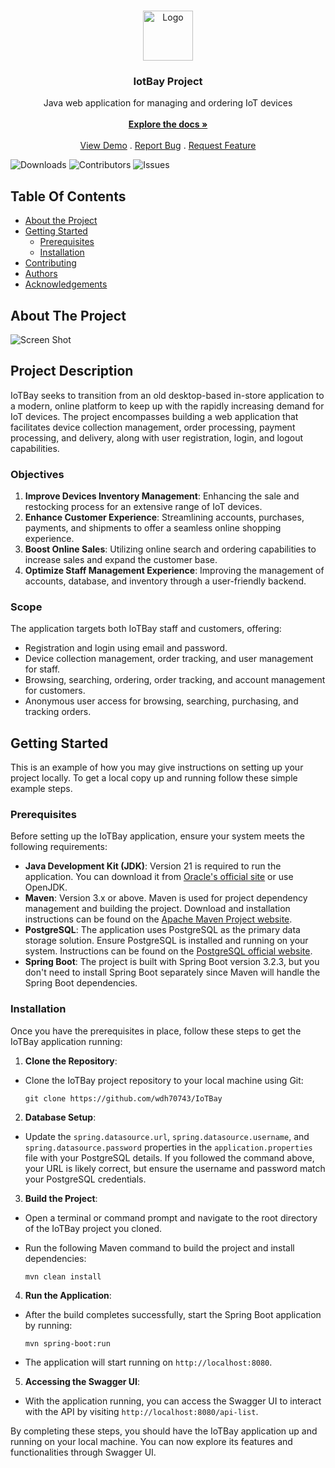 <br/>
<p align="center">
  <a href="https://github.com/wdh70743/IoTBay">
    <img src="images/logo.png" alt="Logo" width="80" height="80">
  </a>

  <h3 align="center">IotBay Project</h3>

  <p align="center">
    Java web application for managing and ordering IoT devices
    <br/>
    <br/>
    <a href="https://github.com/wdh70743/IoTBay"><strong>Explore the docs »</strong></a>
    <br/>
    <br/>
    <a href="https://github.com/wdh70743/IoTBay">View Demo</a>
    .
    <a href="https://github.com/wdh70743/IoTBay/issues">Report Bug</a>
    .
    <a href="https://github.com/wdh70743/IoTBay/issues">Request Feature</a>
  </p>
</p>

![Downloads](https://img.shields.io/github/downloads/wdh70743/IoTBay/total) ![Contributors](https://img.shields.io/github/contributors/wdh70743/IoTBay?color=dark-green) ![Issues](https://img.shields.io/github/issues/wdh70743/IoTBay) 

## Table Of Contents

* [About the Project](#about-the-project)
* [Getting Started](#getting-started)
  * [Prerequisites](#prerequisites)
  * [Installation](#installation)
* [Contributing](#contributing)
* [Authors](#authors)
* [Acknowledgements](#acknowledgements)

## About The Project

![Screen Shot](images/screenshot.png)

## Project Description

IoTBay seeks to transition from an old desktop-based in-store application to a modern, online platform to keep up with the rapidly increasing demand for IoT devices. The project encompasses building a web application that facilitates device collection management, order processing, payment processing, and delivery, along with user registration, login, and logout capabilities.

### Objectives

1. **Improve Devices Inventory Management**: Enhancing the sale and restocking process for an extensive range of IoT devices.
2. **Enhance Customer Experience**: Streamlining accounts, purchases, payments, and shipments to offer a seamless online shopping experience.
3. **Boost Online Sales**: Utilizing online search and ordering capabilities to increase sales and expand the customer base.
4. **Optimize Staff Management Experience**: Improving the management of accounts, database, and inventory through a user-friendly backend.

### Scope

The application targets both IoTBay staff and customers, offering:

- Registration and login using email and password.
- Device collection management, order tracking, and user management for staff.
- Browsing, searching, ordering, order tracking, and account management for customers.
- Anonymous user access for browsing, searching, purchasing, and tracking orders.

## Getting Started

This is an example of how you may give instructions on setting up your project locally.
To get a local copy up and running follow these simple example steps.

### Prerequisites

Before setting up the IoTBay application, ensure your system meets the following requirements:

- **Java Development Kit (JDK)**: Version 21 is required to run the application. You can download it from [Oracle's official site](https://www.oracle.com/java/technologies/javase/jdk21-archive-downloads.html) or use OpenJDK.
- **Maven**: Version 3.x or above. Maven is used for project dependency management and building the project. Download and installation instructions can be found on the [Apache Maven Project website](https://maven.apache.org/).
- **PostgreSQL**: The application uses PostgreSQL as the primary data storage solution. Ensure PostgreSQL is installed and running on your system. Instructions can be found on the [PostgreSQL official website](https://www.postgresql.org/download/).
- **Spring Boot**: The project is built with Spring Boot version 3.2.3, but you don't need to install Spring Boot separately since Maven will handle the Spring Boot dependencies.

### Installation

Once you have the prerequisites in place, follow these steps to get the IoTBay application running:

1. **Clone the Repository**: 
- Clone the IoTBay project repository to your local machine using Git:
  
  ```
  git clone https://github.com/wdh70743/IoTBay
  ```
  
2. **Database Setup**:
- Update the `spring.datasource.url`, `spring.datasource.username`, and `spring.datasource.password` properties in the `application.properties` file with your PostgreSQL details. If you followed the command above, your URL is likely correct, but ensure the username and password match your PostgreSQL credentials.


3. **Build the Project**:
- Open a terminal or command prompt and navigate to the root directory of the IoTBay project you cloned.
- Run the following Maven command to build the project and install dependencies:

  ```
  mvn clean install
  ```

4. **Run the Application**:
- After the build completes successfully, start the Spring Boot application by running:

  ```
  mvn spring-boot:run
  ```

- The application will start running on `http://localhost:8080`.

5. **Accessing the Swagger UI**:
- With the application running, you can access the Swagger UI to interact with the API by visiting `http://localhost:8080/api-list`.

By completing these steps, you should have the IoTBay application up and running on your local machine. You can now explore its features and functionalities through Swagger UI.
